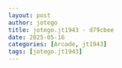 ```yaml
---
layout: post
author: jotego
title: jotego.jt1943 - d79cbee
date: 2025-05-16
categories: [Arcade, jt1943]
tags: [jotego.jt1943]
---
```


